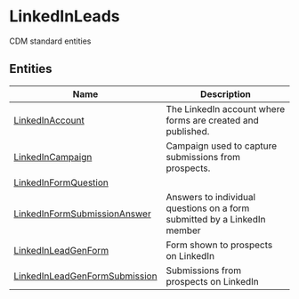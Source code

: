 
# LinkedInLeads

CDM standard entities  

## Entities

|Name|Description|
|---|---|
|[LinkedInAccount](LinkedInAccount.cdm.json)|The LinkedIn account where forms are created and published.|
|[LinkedInCampaign](LinkedInCampaign.cdm.json)|Campaign used to capture submissions from prospects.|
|[LinkedInFormQuestion](LinkedInFormQuestion.cdm.json)||
|[LinkedInFormSubmissionAnswer](LinkedInFormSubmissionAnswer.cdm.json)|Answers to individual questions on a form submitted by a LinkedIn member|
|[LinkedInLeadGenForm](LinkedInLeadGenForm.cdm.json)|Form shown to prospects on LinkedIn|
|[LinkedInLeadGenFormSubmission](LinkedInLeadGenFormSubmission.cdm.json)|Submissions from prospects on LinkedIn|
